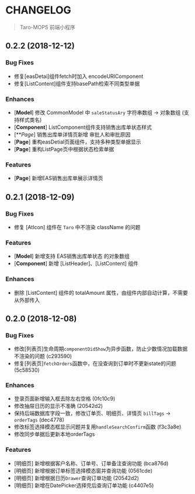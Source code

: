 # CHANGELOG

> Taro-MOPS 前端小程序

## 0.2.2 (2018-12-12)

### Bug Fixes

* 修复[easDetai]组件fetch时加入 encodeURIComponent
* 修复[ListContent]组件支持basePath检索不同类型单据

### Enhances

* [**Model**] 修改 CommonModel 中 `saleStatusAry` 字符串数组 -> 对象数组 (支持样式类名)
* [**Component**] ListComponent组件支持销售出库单状态样式
* [***Page*] 销售出库单详情页新增 审批人和审批原因
* [**Page**] 重构easDetial页面组件，支持多种类型单据显示
* [**Page**] 重构ListPage页中根据状态检索单据

### Features

* [**Page**] 新增EAS销售出库单展示详情页

## 0.2.1 (2018-12-09)

### Bug Fixes

* 修复 [AtIcon] 组件在 `Taro` 中不渲染 className 的问题

### Features

* [**Model**] 新增支持 EAS销售出库单状态 的对象数组
* [**Component**] 新增 [ListHeader]、[ListContent] 组件

### Enhances

* 删除 [ListContent] 组件的 totalAmount 属性，由组件内部自动计算，不需要从外部传入

## 0.2.0 (2018-12-08)

### Bug Fixes

* 修改[列表页]生命周期`componentDidShow`为异步函数，防止少数情况加载数据不渲染的问题 (c293590)
* 修复[列表页]`fetchOrders`函数中，在没查询到订单时不更新state的问题 (5c58530)

### Enhances

* 登录页面新增输入框去除左右空格 (0fc10c9)
* 修改抽屉日历的显示不准确 (20542d2)
* 保持后端数据库字段一致，修改订单页、明细页、详情页 `billTags` -> `orderTags` (dec4778)
* 修改标签选择模态框显示问题并复用`handleSearchConfirm`函数 (f3c3a8e)
* 修改同步单据后更新本地orderTags

### Features

* [明细页] 新增根据客户名称、订单号、订单备注查询功能 (bca876d)
* [明细页] 新增根据订单标签选择模态窗并查询功能 (0561cde)
* [明细页] 新增根据日历`Drawer`查询订单功能 (20542d2)
* [明细页] 新增在DatePicker选择完后查询订单功能 (c4407e5)
